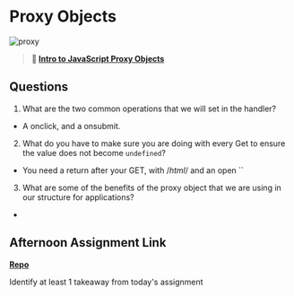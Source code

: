 # Proxy Objects

![proxy](https://bcw.blob.core.windows.net/public/img/journals/5120113092091727)

> **📖 [Intro to JavaScript Proxy Objects](https://codeworksacademy.com/fs-student-guide/resources/wk3/03-Proxies)**

## Questions

1. What are the two common operations that we will set in the handler?
  - A onclick, and a onsubmit.
2. What do you have to make sure you are doing with every Get to ensure the value does not become `undefined`?
  - You need a return after your GET, with /*html*/ and an open ``

3. What are some of the benefits of the proxy object that we are using in our structure for applications?
  - 

## Afternoon Assignment Link

**[Repo](https://github.com/Parker-ward/winter23_gregslist)**

Identify at least 1 takeaway from today's assignment
